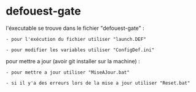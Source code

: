 # defouest-gate

l'éxecutable se trouve dans le fichier "defouest-gate" :

	- pour l'exécution du fichier utiliser "launch.DEF"
	
	- pour modifier les variables utiliser "ConfigDef.ini" 
	
pour mettre a jour (avoir git installer sur la machine) : 
	
	- pour mettre a jour utiliser "MiseAJour.bat"
	
	- si il y'a des erreurs lors de la mise a jour utiliser "Reset.bat"
